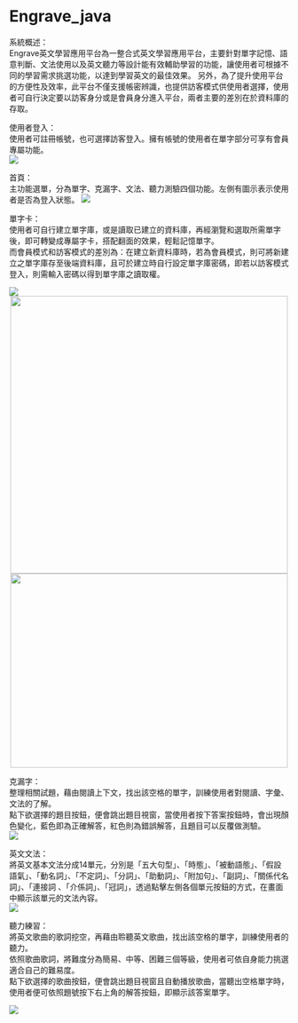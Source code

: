 # Engrave_java

系統概述：   
Engrave英文學習應用平台為一整合式英文學習應用平台，主要針對單字記憶、語意判斷、文法使用以及英文聽力等設計能有效輔助學習的功能，讓使用者可根據不同的學習需求挑選功能，以達到學習英文的最佳效果。
另外，為了提升使用平台的方便性及效率，此平台不僅支援帳密辨識，也提供訪客模式供使用者選擇，使用者可自行決定要以訪客身分或是會員身分進入平台，兩者主要的差別在於資料庫的存取。

使用者登入：   
使用者可註冊帳號，也可選擇訪客登入。擁有帳號的使用者在單字部分可享有會員專屬功能。           
<img src="https://github.com/peiyunjan0807/Engrave_java/assets/150260168/e7f7eca0-02af-4fbc-93df-b0bfa4200423">


首頁：    
主功能選單，分為單字、克漏字、文法、聽力測驗四個功能。左側有圖示表示使用者是否為登入狀態。
<img src="https://github.com/peiyunjan0807/Engrave_java/assets/150260168/09dae1f1-b0ac-49d6-b489-712537aff09b">


單字卡：   
使用者可自行建立單字庫，或是讀取已建立的資料庫，再經瀏覽和選取所需單字後，即可轉變成專屬字卡，搭配翻面的效果，輕鬆記憶單字。    
而會員模式和訪客模式的差別為：在建立新資料庫時，若為會員模式，則可將新建立之單字庫存至後端資料庫，且可於建立時自行設定單字庫密碼，即若以訪客模式登入，則需輸入密碼以得到單字庫之讀取權。

<img src="https://github.com/peiyunjan0807/Engrave_java/assets/150260168/342382f1-2040-4c5c-a2d5-11f495a1fe65">

<center class="half">
  <img src="https://github.com/peiyunjan0807/Engrave_java/assets/150260168/08f191e4-b606-4e42-92df-70f26abf31c1" width="500"><img src="https://github.com/peiyunjan0807/Engrave_java/assets/150260168/9847ec90-e0f7-49ea-8fdc-2d5fbf35677b" height="350px" width="500">
</center>

克漏字：     
整理相關試題，藉由閱讀上下文，找出該空格的單字，訓練使用者對閱讀、字彙、文法的了解。    
點下欲選擇的題目按鈕，便會跳出題目視窗，當使用者按下答案按鈕時，會出現顏色變化，藍色即為正確解答，紅色則為錯誤解答，且題目可以反覆做測驗。  
<img src="https://github.com/peiyunjan0807/Engrave_java/assets/150260168/c3eeedd3-a905-452a-a094-684837a27ef6">

英文文法：        
將英文基本文法分成14單元，分別是「五大句型」、「時態」、「被動語態」、「假設語氣」、「動名詞」、「不定詞」、「分詞」、「助動詞」、「附加句」、「副詞」、「關係代名詞」、「連接詞 、「介係詞」、「冠詞」，透過點擊左側各個單元按鈕的方式，在畫面中顯示該單元的文法內容。  
<img src="https://github.com/peiyunjan0807/Engrave_java/assets/150260168/2565cc81-2058-4984-ad5d-61b876974411">

聽力練習：    
將英文歌曲的歌詞挖空，再藉由聆聽英文歌曲，找出該空格的單字，訓練使用者的聽力。    
依照歌曲歌詞，將難度分為簡易、中等、困難三個等級，使用者可依自身能力挑選適合自己的難易度。    
點下欲選擇的歌曲按鈕，便會跳出題目視窗且自動播放歌曲，當聽出空格單字時，使用者便可依照題號按下右上角的解答按鈕，即顯示該答案單字。       

<img src="https://github.com/peiyunjan0807/Engrave_java/assets/150260168/43f5f5a4-175a-4d30-895c-3dcecaa4207c">


